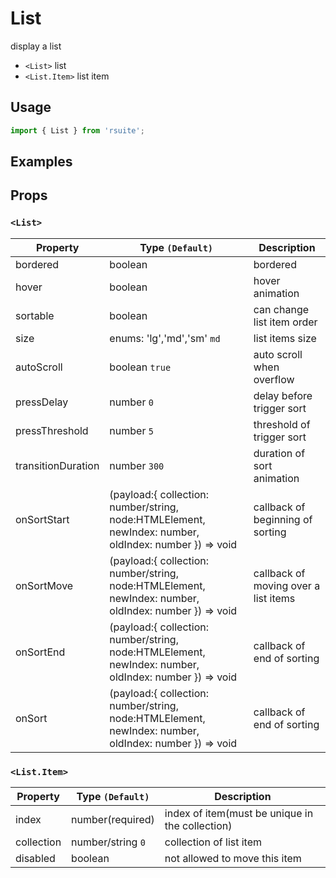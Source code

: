 # List

display a list

* `<List>` list
* `<List.Item>` list item

## Usage

```js
import { List } from 'rsuite';
```

## Examples

<!--{demo}-->

## Props

### `<List>`

| Property    | Type `(Default)`                         | Description              |
| ----------- | ---------------------------------------- | ----------------- |
| bordered           | boolean                                  | bordered        |
| hover              | boolean                                  | hover animation   |
| sortable           | boolean                                  | can change list item order  |
| size               | enums: 'lg','md','sm'  `md`              | list items size            |
| autoScroll         | boolean  `true`                          | auto scroll when overflow    |
| pressDelay         | number `0`                               | delay before trigger sort        |
| pressThreshold     | number `5`                               | threshold of trigger sort        |
| transitionDuration | number `300`                             | duration of sort animation   |
| onSortStart        | (payload:{ collection: number/string, node:HTMLElement, newIndex: number, oldIndex: number }) => void | callback of beginning of sorting        |
| onSortMove         | (payload:{ collection: number/string, node:HTMLElement, newIndex: number, oldIndex: number }) => void | callback of moving over a list items       |
| onSortEnd          | (payload:{ collection: number/string, node:HTMLElement, newIndex: number, oldIndex: number }) => void | callback of end of sorting        |
| onSort             | (payload:{ collection: number/string, node:HTMLElement, newIndex: number, oldIndex: number }) => void | callback of end of sorting        |

### `<List.Item>`

| Property      | Type `(Default)`                                 | Description                      |
| ------------- | ------------------------------------------------ | ---------------------------------- |
| index        | number(required)                                     | index of item(must be unique in the collection)        |
| collection   | number/string `0`                               | collection of list item                     |
| disabled     | boolean                                         | not allowed to move this item         |
